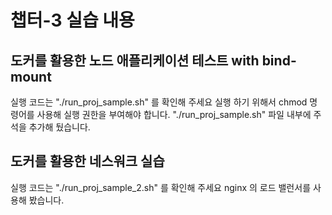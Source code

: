
# 챕터-3 실습 내용

## 도커를 활용한 노드 애플리케이션 테스트 with bind-mount  

실행 코드는 "./run_proj_sample.sh" 를 확인해 주세요
실행 하기 위해서 chmod 명령어를 사용해 실행 권한을 부여해야 합니다.
"./run_proj_sample.sh" 파일 내부에 주석을 추가해 뒀습니다.

## 도커를 활용한 네스워크 실습

실행 코드는 "./run_proj_sample_2.sh" 를 확인해 주세요
nginx 의 로드 밸런서를 사용해 봤습니다.
